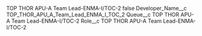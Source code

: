 <?xml version="1.0" encoding="UTF-8"?>
<CustomMetadata xmlns="http://soap.sforce.com/2006/04/metadata" xmlns:xsi="http://www.w3.org/2001/XMLSchema-instance" xmlns:xsd="http://www.w3.org/2001/XMLSchema">
    <label>TOP THOR APU-A Team Lead-ENMA-I/TOC-2</label>
    <protected>false</protected>
    <values>
        <field>Developer_Name__c</field>
        <value xsi:type="xsd:string">TOP_THOR_APU_A_Team_Lead_ENMA_I_TOC_2</value>
    </values>
    <values>
        <field>Queue__c</field>
        <value xsi:type="xsd:string">TOP THOR APU-A Team Lead-ENMA-I/TOC-2</value>
    </values>
    <values>
        <field>Role__c</field>
        <value xsi:type="xsd:string">TOP THOR APU-A Team Lead-ENMA-I/TOC-2</value>
    </values>
</CustomMetadata>
